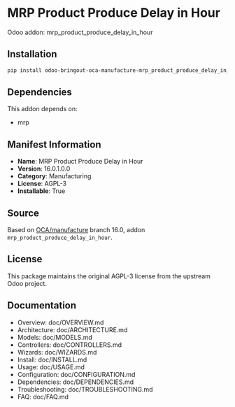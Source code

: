 # MRP Product Produce Delay in Hour

Odoo addon: mrp_product_produce_delay_in_hour

## Installation

```bash
pip install odoo-bringout-oca-manufacture-mrp_product_produce_delay_in_hour
```

## Dependencies

This addon depends on:
- mrp

## Manifest Information

- **Name**: MRP Product Produce Delay in Hour
- **Version**: 16.0.1.0.0
- **Category**: Manufacturing
- **License**: AGPL-3
- **Installable**: True

## Source

Based on [OCA/manufacture](https://github.com/OCA/manufacture) branch 16.0, addon `mrp_product_produce_delay_in_hour`.

## License

This package maintains the original AGPL-3 license from the upstream Odoo project.

## Documentation

- Overview: doc/OVERVIEW.md
- Architecture: doc/ARCHITECTURE.md
- Models: doc/MODELS.md
- Controllers: doc/CONTROLLERS.md
- Wizards: doc/WIZARDS.md
- Install: doc/INSTALL.md
- Usage: doc/USAGE.md
- Configuration: doc/CONFIGURATION.md
- Dependencies: doc/DEPENDENCIES.md
- Troubleshooting: doc/TROUBLESHOOTING.md
- FAQ: doc/FAQ.md
